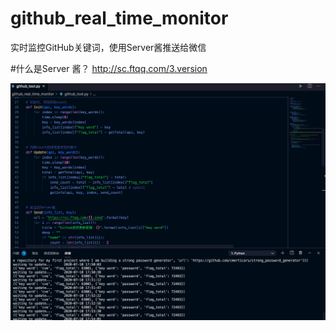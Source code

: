 # github_real_time_monitor
实时监控GitHub关键词，使用Server酱推送给微信


#什么是Server 酱？
http://sc.ftqq.com/3.version

![run](https://github.com/ZTHacker/github_real_time_monitor/blob/master/github.png)

